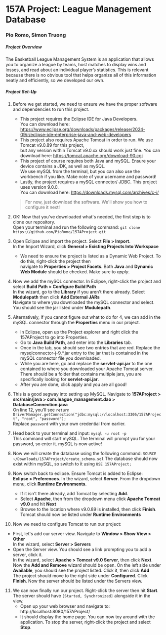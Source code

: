 # 157A Project: League Management Database
### Pio Romo, Simon Truong

##### Project Overview
<p> The Basketball League Management System is an application that allows you to organize a league by teams, host matches to display wins and losses, 
  and read about an individual player’s statistics. This is relevant because there is no obvious tool that helps organize all of this information neatly and efficiently, 
  so we developed our own. </p>

##### Project Set-Up
1. Before we get started, we need to ensure we have the proper software and dependencies to run this project.<br>
   - This project requires the Eclipse IDE for Java Developers. <br>
     You can download here: https://www.eclipse.org/downloads/packages/release/2024-09/r/eclipse-ide-enterprise-java-and-web-developers
   - This project also requires Apache Tomcat in order to run. We use Tomcat v9.0.89 for this project, <br>
     but any version within Tomcat v9.0.xx should work just fine. You can download here: https://tomcat.apache.org/download-90.cgi
   - This project of course requires both Java and mySQL. Ensure your device contains a JDK, as well as mySQL. <br>
     We use mySQL from the terminal, but you can also use the workbench if you like. Make note of your username and password!
   - Lastly, the  project requires a mySQL connector/ JDBC. This project uses version 9.0.0. <br>
     You can download here: https://downloads.mysql.com/archives/c-j/
     
   > For now, just download the software. We'll show you how to configure it next!
   
2. OK! Now that you've downloaded what's needed, the first step is to clone our repository. <br>
   Open your terminal and run the following command: `git clone https://github.com/PioRomo/157AProject.git`
3. Open Eclipse and import the project. Select **File > Import**. <br>
   In the Import Wizard, click **General > Existing Projects Into Workspace**
   - We need to ensure the project is listed as a Dynamic Web Project. To do this, right-click the project then <br>
     navigate to **Properties > Project Facets**. Both **Java** and **Dynamic Web Module** should be checked. Make sure to *apply*. 
4. Now we add the mySQL connector. In Eclipse, right-click the project and select **Build Path > Configure Build Path** <br>
   In the wizard, go to the **Library** if you aren't there already. Select **Modulepath** then click **Add External JARs** <br>
   Navigate to where you downloaded the mySQL connector and select. You should see the jar listed under **Modulepath**.
5. Alternatively, if you cannot figure out what to do for 4, we can add in the mySQL connector through the **Properties** menu in our project.
   - In Eclipse, open up the Project explorer and right click the 157AProject to go into Properties.
   - Go to **Java Build Path**, and enter into the **Libraries** tab.
   - Once in the tab, you should see two entries that are red. Replace the mysqlconnector-j-9.*.jar entry to the jar that is contained in the mySQL         connector file you downloaded.
   - While you are here, go and replace the **servlet-api.jar** to the one contained to where you downloaded your Apache Tomcat server. There should        be a folder that contains multiple jars, you are specifically looking for **servlet-api.jar**.
   - After you are done, click apply and you are all good!
6. This is a good segway into setting up MySQL. Navigate to **157AProject > src/main/java > com.league_management.dao > DatabaseConnection.java** <br>
   On line 12, you'll see `return DriverManager.getConnection("jdbc:mysql://localhost:3306/157AProject", "root", "password");` <br>
   Replace `password` with your own credential from earlier. 
7. Head back to your terminal and input: `mysql -u root -p` <br>
   This command will start mySQL. The terminal will prompt you for your password, so enter it. mySQL is now active!
8. Now we will create the database using the following command: `SOURCE ~/Downloads/157AProject/create_schema.sql`
   The database should now exist within mySQL, so switch to it using `USE 157AProject;` <br>
9. Now switch back to eclipse. Ensure Tomcat is added to Eclipse: <br>
   **Eclipse > Preferences**. In the wizard, select **Server**. From the dropdown menu, click **Runtime Environments**. <br>
   - If it isn't there already, add Tomcat by selecting **Add**.
   - Select **Apache**, then from the dropdown menu click **Apache Tomcat v9.0** and hit **Next**
   - Browse to the location where v9.0.89 is installed, then click **Finish**. Tomcat should now be listed under **Runtime Environments**
10. Now we need to configure Tomcat to run our project:
   - First, let's add our server view. Navigate to **Window > Show View > Other** <br>
     In the wizard, select **Server > Servers**
   - Open the Server view. You should see a link prompting you to add a server, click it. <br>
     In the wizard, select **Apache > Tomcat v9.0 Server**, then click **Next**. <br>
     Now the **Add and Remove** wizard should be open. On the left side under **Available**, you should see the project listed. Click it, then click **Add** <br>
     The project should move to the right side under **Configured**. Click **Finish**. Now the server should be listed under the Servers view.
11. We can now finally run our project. Right-click the server then hit **Start**. The server should have `[Started, Synchronized]` alongside it in the view. <br> 
    - Open up your web browser and navigate to: http://localhost:8080/157AProject/
    - It should display the home page. You can now toy around with the application. To stop the server, right-click the project and select **Stop**. 
   
